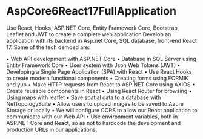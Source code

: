 # AspCore6React17FullApplication
Use React, Hooks, ASP.NET Core, Entity Framework Core, Bootstrap, Leaflet and JWT to create a complete web application
Develop an application with its backend in Asp.net Core, SQL database, front-end React 17.
Some of the tech demoed are:

•	Web API development with ASP.NET Core
•	Database in SQL Server using Entity Framework Core
•	User system with Json Web Tokens (JWT)
•	Developing a Single Page Application (SPA) with React
•	Use React Hooks to create modern functional components
•	Creating forms using FORMIK and yup
•	Make HTTP requests from React to ASP.NET Core using AXIOS
•	Create reusable components in React
•	Using React Router for browsing
•	Using maps with leaflet
•	Save spatial data to a database with NetTopologySuite
•	Allow users to upload images to be saved to Azure Storage or locally
•	We will configure CORS to allow our React application to communicate with our Web API
•	Use environment variables, both in ASP.NET Core and React, so as not to hardcode the development and production URLs in our applications.
